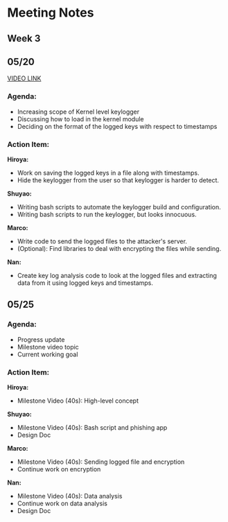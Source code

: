 ﻿
# Meeting Notes
## Week 3 
## 05/20

[VIDEO LINK]()

### Agenda:
- Increasing scope of Kernel level keylogger
- Discussing how to load in the kernel module
- Deciding on the format of the logged keys with respect to timestamps

### Action Item:
**Hiroya:**
- Work on saving the logged keys in a file along with timestamps.
- Hide the keylogger from the user so that keylogger is harder to detect.

**Shuyao:**
- Writing bash scripts to automate the keylogger build and configuration.
- Writing bash scripts to run the keylogger, but looks innocuous.

**Marco:**
- Write code to send the logged files to the attacker's server.
- (Optional): Find libraries to deal with encrypting the files while sending.

**Nan:**
- Create key log analysis code to look at the logged files and extracting data from it using logged keys and timestamps.

## 05/25
### Agenda:
- Progress update
- Milestone video topic
- Current working goal

### Action Item:
**Hiroya:**
- Milestone Video (40s): High-level concept

**Shuyao:**
- Milestone Video (40s): Bash script and phishing app
- Design Doc

**Marco:**
- Milestone Video (40s): Sending logged file and encryption
- Continue work on encryption

**Nan:**
- Milestone Video (40s): Data analysis
- Continue work on data analysis
- Design Doc

